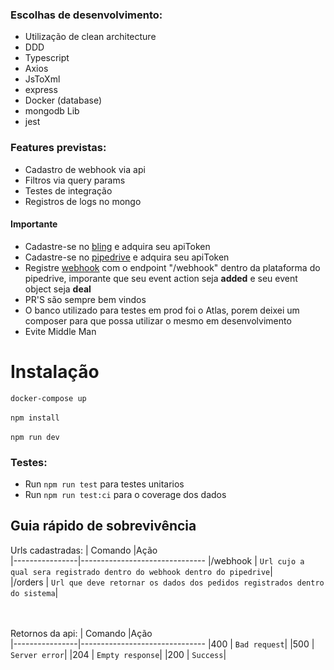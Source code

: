 
### Escolhas de desenvolvimento:

- Utilização de clean architecture
- DDD
- Typescript
- Axios
- JsToXml
- express
- Docker (database)
- mongodb Lib
- jest



### Features previstas:

- Cadastro de webhook via api
- Filtros via query params
- Testes de integração
- Registros de logs no mongo

#### Importante
- Cadastre-se no [bling](https://suporte.ideris.com.br/portal/pt/kb/articles/como-obter-token-bling) e adquira seu apiToken
- Cadastre-se no [pipedrive](https://pipedrive.readme.io/docs/how-to-find-the-api-token") e adquira seu apiToken
- Registre [webhook](https://pipedrive.readme.io/docs/guide-for-webhooks) com o endpoint "/webhook" dentro da plataforma do pipedrive, imporante que seu event action seja **added** e seu event object seja **deal** 
- PR'S são sempre bem vindos
- O banco utilizado para testes em prod foi o Atlas, porem deixei um composer para que possa utilizar o mesmo em desenvolvimento
- Evite Middle Man


# Instalação
``
docker-compose up
``
<br><br>
``
npm install
``<br><br>
``
npm run dev
``
<br>


### Testes:
- Run `npm run test` para testes unitarios 
- Run `npm run test:ci` para o coverage dos dados


## Guia rápido de sobrevivência

Urls cadastradas:
|    Comando     |Ação                           
|----------------|-------------------------------
|/webhook | `Url cujo a qual sera registrado dentro do webhook dentro do pipedrive`|            
|/orders  | `Url que deve retornar os dados dos pedidos registrados dentro do sistema`|

<br><br>
Retornos da api:
|    Comando     |Ação                           
|----------------|-------------------------------
|400 | `Bad request`|
|500 | `Server error`|
|204  | `Empty response`|
|200  | `Success`|





